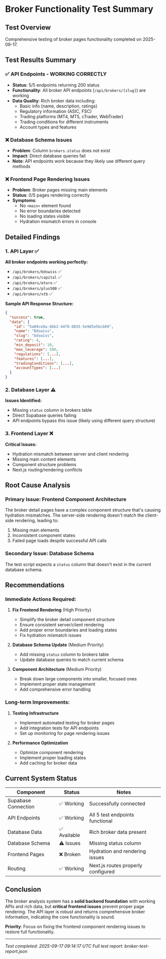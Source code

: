 # Broker Functionality Test Summary

## Test Overview
Comprehensive testing of broker pages functionality completed on 2025-09-17.

## Test Results Summary

### ✅ **API Endpoints - WORKING CORRECTLY**
- **Status**: 5/5 endpoints returning 200 status
- **Functionality**: All broker API endpoints (`/api/brokers/[slug]`) are working
- **Data Quality**: Rich broker data including:
  - Basic info (name, description, ratings)
  - Regulatory information (ASIC, FSC)
  - Trading platforms (MT4, MT5, cTrader, WebTrader)
  - Trading conditions for different instruments
  - Account types and features

### ❌ **Database Schema Issues**
- **Problem**: Column `brokers.status` does not exist
- **Impact**: Direct database queries fail
- **Note**: API endpoints work because they likely use different query methods

### ❌ **Frontend Page Rendering Issues**
- **Problem**: Broker pages missing main elements
- **Status**: 0/5 pages rendering correctly
- **Symptoms**:
  - No `<main>` element found
  - No error boundaries detected
  - No loading states visible
  - Hydration mismatch errors in console

## Detailed Findings

### 1. API Layer ✅
**All broker endpoints working perfectly:**
- `/api/brokers/bdswiss` ✅
- `/api/brokers/capital` ✅
- `/api/brokers/etoro` ✅
- `/api/brokers/plus500` ✅
- `/api/brokers/xtb` ✅

**Sample API Response Structure:**
```json
{
  "success": true,
  "data": {
    "id": "5a09ce8a-4bb2-44f8-8835-5e9d5e5bcb69",
    "name": "Bdswiss",
    "slug": "bdswiss",
    "rating": 4,
    "min_deposit": 10,
    "max_leverage": 500,
    "regulations": [...],
    "features": [...],
    "tradingConditions": [...],
    "accountTypes": [...]
  }
}
```

### 2. Database Layer ⚠️
**Issues Identified:**
- Missing `status` column in brokers table
- Direct Supabase queries failing
- API endpoints bypass this issue (likely using different query structure)

### 3. Frontend Layer ❌
**Critical Issues:**
- Hydration mismatch between server and client rendering
- Missing main content elements
- Component structure problems
- Next.js routing/rendering conflicts

## Root Cause Analysis

### Primary Issue: Frontend Component Architecture
The broker detail pages have a complex component structure that's causing hydration mismatches. The server-side rendering doesn't match the client-side rendering, leading to:
1. Missing main elements
2. Inconsistent component states
3. Failed page loads despite successful API calls

### Secondary Issue: Database Schema
The test script expects a `status` column that doesn't exist in the current database schema.

## Recommendations

### Immediate Actions Required:

1. **Fix Frontend Rendering** (High Priority)
   - Simplify the broker detail component structure
   - Ensure consistent server/client rendering
   - Add proper error boundaries and loading states
   - Fix hydration mismatch issues

2. **Database Schema Update** (Medium Priority)
   - Add missing `status` column to brokers table
   - Update database queries to match current schema

3. **Component Architecture** (Medium Priority)
   - Break down large components into smaller, focused ones
   - Implement proper state management
   - Add comprehensive error handling

### Long-term Improvements:

1. **Testing Infrastructure**
   - Implement automated testing for broker pages
   - Add integration tests for API endpoints
   - Set up monitoring for page rendering issues

2. **Performance Optimization**
   - Optimize component rendering
   - Implement proper loading states
   - Add caching for broker data

## Current System Status

| Component | Status | Notes |
|-----------|--------|---------|
| Supabase Connection | ✅ Working | Successfully connected |
| API Endpoints | ✅ Working | All 5 test endpoints functional |
| Database Data | ✅ Available | Rich broker data present |
| Database Schema | ⚠️ Issues | Missing status column |
| Frontend Pages | ❌ Broken | Hydration and rendering issues |
| Routing | ✅ Working | Next.js routes properly configured |

## Conclusion

The broker analysis system has a **solid backend foundation** with working APIs and rich data, but **critical frontend issues** prevent proper page rendering. The API layer is robust and returns comprehensive broker information, indicating the core functionality is sound.

**Priority**: Focus on fixing the frontend component rendering issues to restore full functionality.

---
*Test completed: 2025-09-17 09:14:17 UTC*
*Full test report: broker-test-report.json*